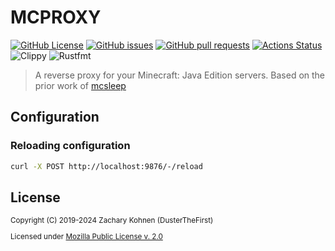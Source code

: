 # MCPROXY

[![GitHub License](https://img.shields.io/github/license/dusterthefirst/mcproxy?logo=mozilla)](https://github.com/DusterTheFirst/mcproxy/blob/master/LICENSE.md)
[![GitHub issues](https://img.shields.io/github/issues/dusterthefirst/mcproxy?logo=github)](https://github.com/DusterTheFirst/mcproxy/issues)
[![GitHub pull requests](https://img.shields.io/github/issues-pr/dusterthefirst/mcproxy?logo=github)](https://github.com/DusterTheFirst/mcproxy/pulls)
[![Actions Status](https://github.com/DusterTheFirst/mcproxy/workflows/Test/badge.svg)](https://github.com/DusterTheFirst/mcproxy/actions)
![Clippy](https://img.shields.io/badge/linter-clippy-informational?logo=rust)
![Rustfmt](https://img.shields.io/badge/code%20style-rustfmt-informational?logo=rust)

> A reverse proxy for your Minecraft: Java Edition servers.
> Based on the prior work of [mcsleep](https://github.com/DusterTheFirst/MGMT/tree/master/mcsleep)

## Configuration

### Reloading configuration

```sh
curl -X POST http://localhost:9876/-/reload
```

## License

<sup>
Copyright (C) 2019-2024  Zachary Kohnen (DusterTheFirst)
</sup>
<sub>

Licensed under [Mozilla Public License v. 2.0](http://mozilla.org/MPL/2.0/)

</sub>
